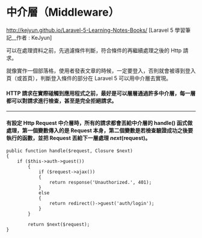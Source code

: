 # 中介層（Middleware）

<http://kejyun.github.io/Laravel-5-Learning-Notes-Books/> [Laravel 5 學習筆記__作者 : KeJyun]

可以在處理資料之前，先過濾條件判斷，符合條件的再繼續處理之後的 Http 請求。

就像實作一個部落格，使用者發表文章的時候，一定要登入，否則就會被導到登入頁（或首頁），判斷登入條件的部分在 Laravel 5 可以用中介層去實現。

#### HTTP 請求在實際碰觸到應用程式之前，最好是可以層層通過許多中介層，每一層都可以對請求進行檢查，甚至是完全拒絕請求。

----

#### 有設定 Http Request 中介層時，所有的請求都會丟給中介層的 handle() 函式做處理，第一個變數傳入的是 Request 本身，第二個變數是若檢查驗證成功之後要執行的函數，並把 Request 丟給下一層處理 $next($request)。

```
public function handle($request, Closure $next)
{
    if ($this->auth->guest())
        {
            if ($request->ajax())
            {
                return response('Unauthorized.', 401);
            }
            else
            {
                return redirect()->guest('auth/login');
            }
        }

        return $next($request);
}
```

